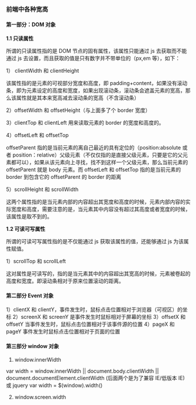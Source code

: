 ### 前端中各种宽高

#### 第一部分：DOM 对象

**1.1 只读属性**

所谓的只读属性指的是 DOM 节点的固有属性，该属性只能通过 js 去获取而不能通过 js 去设置，而且获取的值是只有数字并不带单位的（px,em 等），如下：

1） clientWidth 和 clientHeight

该属性指的是元素的可视部分宽度和高度，即 padding+content，如果没有滚动条，即为元素设定的高度和宽度，如果出现滚动条，滚动条会遮盖元素的宽高，那么该属性就是其本来宽高减去滚动条的宽高（不含滚动条）

2）offsetWidth 和 offsetHeight（与上面多了个 border 宽度）

3）clientTop 和 clientLeft 用来读取元素的 border 的宽度和高度的。

4）offsetLeft 和 offsetTop

offsetParent 指的是当前元素的离自己最近的具有定位的（position:absolute 或者 position：relative）父级元素（不仅仅指的是直接父级元素，只要是它的父元素都可以），如果从该元素向上寻找，找不到这样一个父级元素，那么当前元素的 offsetParent 就是 body 元素。而 offsetLeft 和 offsetTop 指的是当前元素的 border 到包含它的 offsetParent 的 border 的距离

5）scrollHeight 和 scrollWidth

这两个属性指的是当元素内部的内容超出其宽度和高度的时候，元素内部内容的实际宽度和高度，需要注意的是，当元素其中内容没有超过其高度或者宽度的时候，该属性是取不到的。

**1.2 可读可写属性**

所谓的可读可写属性指的是不仅能通过 js 获取该属性的值，还能够通过 js 为该属性赋值。

1）scrollTop 和 scrollLeft

这对属性是可读写的，指的是当元素其中的内容超出其宽高的时候，元素被卷起的高度和宽度。即滚动条相对于原来位置滚动的距离。

#### 第二部分 Event 对象

1）clientX 和 clientY，事件发生时，鼠标点击位置相对于浏览器（可视区）的坐标
2）screenX 和 screenY 是事件发生时鼠标相对于屏幕的坐标
3）offsetX 和 offsetY 当事件发生时，鼠标点击位置相对于该事件源的位置
4）pageX 和 pageY 事件发生时鼠标点击位置相对于页面的位置

#### 第三部分 window 对象

1. window.innerWidth

var width = window.innerWidth || document.body.clientWidth || document.documentElement.clientWidth (后面两个是为了兼容 IE/低版本 IE)
或 jquery var width = \$(window).width()

2. window.screen.width
